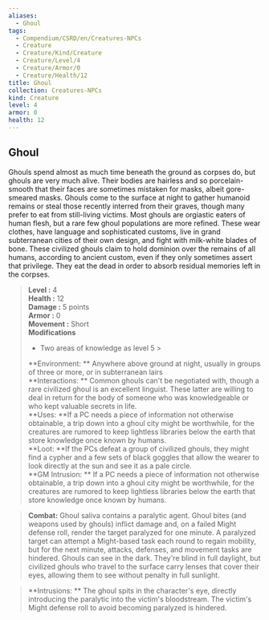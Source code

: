 ```yaml
---
aliases:
  - Ghoul
tags:
  - Compendium/CSRD/en/Creatures-NPCs
  - Creature
  - Creature/Kind/Creature
  - Creature/Level/4
  - Creature/Armor/0
  - Creature/Health/12
title: Ghoul
collection: Creatures-NPCs
kind: Creature
level: 4
armor: 0
health: 12
---
```

## Ghoul  
Ghouls spend almost as much time beneath the ground as corpses do, but ghouls are very much alive. Their bodies are hairless and so porcelain-smooth that their faces are sometimes mistaken for masks, albeit gore-smeared masks. Ghouls come to the surface at night to gather humanoid remains or steal those recently interred from their graves, though many prefer to eat from still-living victims.
Most ghouls are orgiastic eaters of human flesh, but a rare few ghoul populations are more refined. These wear clothes, have language and sophisticated customs, live in grand subterranean cities of their own design, and fight with milk-white blades of bone. These civilized ghouls claim to hold dominion over the remains of all humans, according to ancient custom, even if they only sometimes assert that privilege. They eat the dead in order to absorb residual memories left in the corpses.  

  
> **Level :** 4  
> **Health :** 12  
> **Damage :** 5 points  
> **Armor :** 0  
> **Movement :** Short  
> **Modifications**  
>- Two areas of knowledge as level 5 >
>  
> **Environment: ** Anywhere above ground at night, usually in groups of three or more, or in subterranean lairs  
> **Interactions: ** Common ghouls can't be negotiated with, though a rare civilized ghoul is an excellent linguist. These latter are willing to deal in return for the body of someone who was knowledgeable or who kept valuable secrets in life.  
> **Uses: **If a PC needs a piece of information not otherwise obtainable, a trip down into a ghoul city might be worthwhile, for the creatures are rumored to keep lightless libraries below the earth that store knowledge once known by humans.  
> **Loot: **If the PCs defeat a group of civilized ghouls, they might find a cypher and a few sets of black goggles that allow the wearer to look directly at the sun and see it as a pale circle.  
> **GM Intrusion: ** If a PC needs a piece of information not otherwise obtainable, a trip down into a ghoul city might be worthwhile, for the creatures are rumored to keep lightless libraries below the earth that store knowledge once known by humans.  

> **Combat:** 
> Ghoul saliva contains a paralytic agent. Ghoul bites (and weapons used by ghouls) inflict damage and, on a failed Might defense roll, render the target paralyzed for one minute. A paralyzed target can attempt a Might-based task each round to regain mobility, but for the next minute, attacks, defenses, and movement tasks are hindered.
Ghouls can see in the dark. They're blind in full daylight, but civilized ghouls who travel to the surface carry lenses that cover their eyes, allowing them to see without penalty in full sunlight.  
  

> **Intrusions: ** 
> The ghoul spits in the character's eye, directly introducing the paralytic into the victim's bloodstream. The victim's Might defense roll to avoid becoming paralyzed is hindered.  
